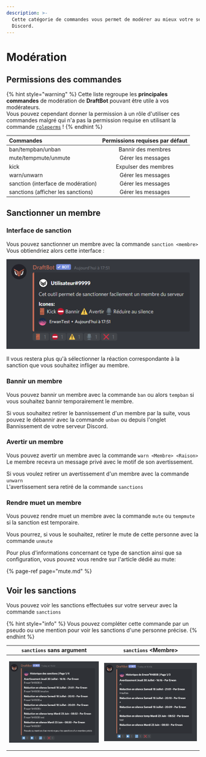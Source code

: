 ```yaml
---
description: >-
  Cette catégorie de commandes vous permet de modérer au mieux votre serveur
  Discord.
---
```


# Modération

## Permissions des commandes

{% hint style="warning" %}
Cette liste regroupe les **principales commandes** de modération de **DraftBot** pouvant être utile à vos modérateurs.  
Vous pouvez cependant donner la permission à un rôle d'utiliser ces commandes malgré qui n'a pas la permission requise en utilisant la commande [`roleperms`](roleperms.md) !
{% endhint %}

| Commandes | Permissions requises par défaut |
| :--- | :---: |
| ban/tempban/unban | Bannir des membres |
| mute/tempmute/unmute | Gérer les messages |
| kick | Expulser des membres |
| warn/unwarn | Gérer les messages |
| sanction \(interface de modération\) | Gérer les messages |
| sanctions \(afficher les sanctions\) | Gérer les messages |

## Sanctionner un membre

### Interface de sanction

Vous pouvez sanctionner un membre avec la commande `sanction <membre>`  
Vous obtiendriez alors cette interface : 

![Interface de mod&#xE9;ration avec la commande sanction](../.gitbook/assets/image%20%2840%29.png)

Il vous restera plus qu'à sélectionner la réaction correspondante à la sanction que vous souhaitez infliger au membre.  

### Bannir un membre

Vous pouvez bannir un membre avec la commande `ban` ou alors `tempban` si vous souhaitez bannir temporairement le membre.  
  
Si vous souhaitez retirer le bannissement d'un membre par la suite, vous pouvez le débannir avec la commande `unban` ou depuis l'onglet Bannissement de votre serveur Discord.

### Avertir un membre

Vous pouvez avertir un membre avec la commande `warn <Membre> <Raison>`  
Le membre recevra un message privé avec le motif de son avertissement.  
  
Si vous voulez retirer un avertissement d'un membre avec la commande `unwarn`  
L'avertissement sera retiré de la commande `sanctions`

### Rendre muet un membre

Vous pouvez rendre muet un membre avec la commande `mute` ou `tempmute` si la sanction est temporaire.  
  
Vous pourrez, si vous le souhaitez, retirer le mute de cette personne avec la commande `unmute`

Pour plus d'informations concernant ce type de sanction ainsi que sa configuration, vous pouvez vous rendre sur l'article dédié au mute: 

{% page-ref page="mute.md" %}

## Voir les sanctions

Vous pouvez voir les sanctions effectuées sur votre serveur avec la commande `sanctions`

{% hint style="info" %}
Vous pouvez compléter cette commande par un pseudo ou une mention pour voir les sanctions d'une personne précise.
{% endhint %}

<table>
  <thead>
    <tr>
      <th style="text-align:center"><code>sanctions</code> sans argument</th>
      <th style="text-align:center"><code>sanctions</code> &lt;Membre&gt;</th>
    </tr>
  </thead>
  <tbody>
    <tr>
      <td style="text-align:center">
        <p></p>
        <p>
          <img src="../.gitbook/assets/image (26).png" alt/>
        </p>
      </td>
      <td style="text-align:center">
        <p></p>
        <p>
          <img src="../.gitbook/assets/image (28).png" alt/>
        </p>
      </td>
    </tr>
  </tbody>
</table>

